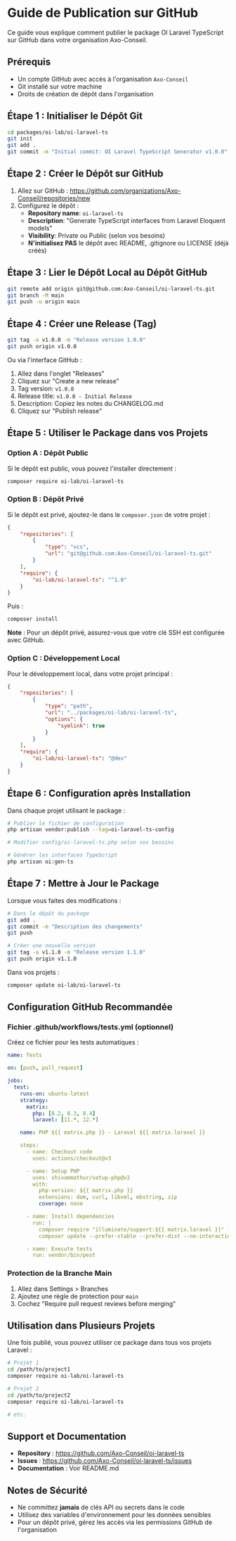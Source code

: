 # Guide de Publication sur GitHub

Ce guide vous explique comment publier le package OI Laravel TypeScript sur GitHub dans votre organisation Axo-Conseil.

## Prérequis

- Un compte GitHub avec accès à l'organisation `Axo-Conseil`
- Git installé sur votre machine
- Droits de création de dépôt dans l'organisation

## Étape 1 : Initialiser le Dépôt Git

```bash
cd packages/oi-lab/oi-laravel-ts
git init
git add .
git commit -m "Initial commit: OI Laravel TypeScript Generator v1.0.0"
```

## Étape 2 : Créer le Dépôt sur GitHub

1. Allez sur GitHub : https://github.com/organizations/Axo-Conseil/repositories/new
2. Configurez le dépôt :
   - **Repository name**: `oi-laravel-ts`
   - **Description**: "Generate TypeScript interfaces from Laravel Eloquent models"
   - **Visibility**: Private ou Public (selon vos besoins)
   - **N'initialisez PAS** le dépôt avec README, .gitignore ou LICENSE (déjà créés)

## Étape 3 : Lier le Dépôt Local au Dépôt GitHub

```bash
git remote add origin git@github.com:Axo-Conseil/oi-laravel-ts.git
git branch -M main
git push -u origin main
```

## Étape 4 : Créer une Release (Tag)

```bash
git tag -a v1.0.0 -m "Release version 1.0.0"
git push origin v1.0.0
```

Ou via l'interface GitHub :
1. Allez dans l'onglet "Releases"
2. Cliquez sur "Create a new release"
3. Tag version: `v1.0.0`
4. Release title: `v1.0.0 - Initial Release`
5. Description: Copiez les notes du CHANGELOG.md
6. Cliquez sur "Publish release"

## Étape 5 : Utiliser le Package dans vos Projets

### Option A : Dépôt Public

Si le dépôt est public, vous pouvez l'installer directement :

```bash
composer require oi-lab/oi-laravel-ts
```

### Option B : Dépôt Privé

Si le dépôt est privé, ajoutez-le dans le `composer.json` de votre projet :

```json
{
    "repositories": [
        {
            "type": "vcs",
            "url": "git@github.com:Axo-Conseil/oi-laravel-ts.git"
        }
    ],
    "require": {
        "oi-lab/oi-laravel-ts": "^1.0"
    }
}
```

Puis :

```bash
composer install
```

**Note** : Pour un dépôt privé, assurez-vous que votre clé SSH est configurée avec GitHub.

### Option C : Développement Local

Pour le développement local, dans votre projet principal :

```json
{
    "repositories": [
        {
            "type": "path",
            "url": "../packages/oi-lab/oi-laravel-ts",
            "options": {
                "symlink": true
            }
        }
    ],
    "require": {
        "oi-lab/oi-laravel-ts": "@dev"
    }
}
```

## Étape 6 : Configuration après Installation

Dans chaque projet utilisant le package :

```bash
# Publier le fichier de configuration
php artisan vendor:publish --tag=oi-laravel-ts-config

# Modifier config/oi-laravel-ts.php selon vos besoins

# Générer les interfaces TypeScript
php artisan oi:gen-ts
```

## Étape 7 : Mettre à Jour le Package

Lorsque vous faites des modifications :

```bash
# Dans le dépôt du package
git add .
git commit -m "Description des changements"
git push

# Créer une nouvelle version
git tag -a v1.1.0 -m "Release version 1.1.0"
git push origin v1.1.0
```

Dans vos projets :

```bash
composer update oi-lab/oi-laravel-ts
```

## Configuration GitHub Recommandée

### Fichier .github/workflows/tests.yml (optionnel)

Créez ce fichier pour les tests automatiques :

```yaml
name: Tests

on: [push, pull_request]

jobs:
  test:
    runs-on: ubuntu-latest
    strategy:
      matrix:
        php: [8.2, 8.3, 8.4]
        laravel: [11.*, 12.*]

    name: PHP ${{ matrix.php }} - Laravel ${{ matrix.laravel }}

    steps:
      - name: Checkout code
        uses: actions/checkout@v3

      - name: Setup PHP
        uses: shivammathur/setup-php@v2
        with:
          php-version: ${{ matrix.php }}
          extensions: dom, curl, libxml, mbstring, zip
          coverage: none

      - name: Install dependencies
        run: |
          composer require "illuminate/support:${{ matrix.laravel }}" --no-interaction --no-update
          composer update --prefer-stable --prefer-dist --no-interaction

      - name: Execute tests
        run: vendor/bin/pest
```

### Protection de la Branche Main

1. Allez dans Settings > Branches
2. Ajoutez une règle de protection pour `main`
3. Cochez "Require pull request reviews before merging"

## Utilisation dans Plusieurs Projets

Une fois publié, vous pouvez utiliser ce package dans tous vos projets Laravel :

```bash
# Projet 1
cd /path/to/project1
composer require oi-lab/oi-laravel-ts

# Projet 2
cd /path/to/project2
composer require oi-lab/oi-laravel-ts

# etc.
```

## Support et Documentation

- **Repository** : https://github.com/Axo-Conseil/oi-laravel-ts
- **Issues** : https://github.com/Axo-Conseil/oi-laravel-ts/issues
- **Documentation** : Voir README.md

## Notes de Sécurité

- Ne committez **jamais** de clés API ou secrets dans le code
- Utilisez des variables d'environnement pour les données sensibles
- Pour un dépôt privé, gérez les accès via les permissions GitHub de l'organisation